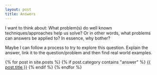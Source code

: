 ```yaml
---
layout: post
title: Answers
---
```


I want to think about: What problem(s) do well known techniques/approaches help us solve? Or in other words, what problems can answers be applied to? In essence, why bother?

Maybe I can follow a process to try to explore this question. Explain the answer, link it to the question/problem and then find real world examples.

<div class="posts">
  {% for post in site.posts %}
    {% if post.category contains "answer" %}
        <a href="{{ site.baseurl }}{{ post.url }}">{{ post.title }}</a>
    {% endif %}
  {% endfor %}
</div>
